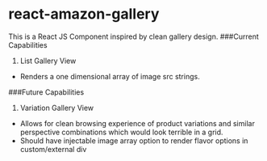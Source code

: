 # react-amazon-gallery
This is a React JS Component inspired by clean gallery design. 
###Current Capabilities
1. List Gallery View
 * Renders a one dimensional array of image src strings.

###Future Capabilities
1. Variation Gallery View
 * Allows for clean browsing experience of product variations and similar perspective combinations which would look terrible in a grid.
 * Should have injectable image array option to render flavor options in custom/external div
